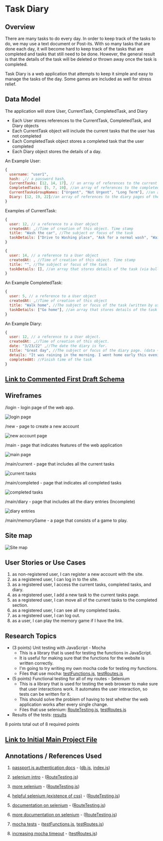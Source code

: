 
# Task Diary

## Overview

There are many tasks to do every day. In order to keep track of the tasks to do, we may use a text document or Post-its. With so many tasks that are done each day, it will become hard to keep track of the tasks that are completed and tasks that still need to be done. However, the general result is that the details of the task will be deleted or thrown away once the task is completed. 

Task Diary is a web application that attempts to keep it simple and easy to manage the tasks of the day. Some games are included as well for stress relief.

<!-- every task that the user adds to the app. Multiple timestamps will be added to each task to help the user recall the details of the task. The user could also optionally write a diary using the app, assisted by a list of completed tasks and new tasks to do. -->

## Data Model

The application will store User, CurrentTask, CompletedTask, and Diary

* Each User stores references to the CurrentTask, CompletedTask, and Diary objects
* Each CurrentTask object will include the current tasks that the user has not completed
* Each CompletedTask object stores a completed task that the user completed
* Each Diary object stores the details of a day.

An Example User:

```javascript
{
  username: "user1",
  hash: ,// a password hash,
  CurrentTasks: [12, 14, 17], // an array of references to the current tasks of the user
  CompletedTasks: [5, 7, 19], //an array of references to the completed tasks of the user
  CurrentTasksGroupNames: ["Urgent", "Not Urgent", "Long Term"], //an array of group names that the user creates to sort the current tasks
  Diary: [12, 19, 22]//an array of references to the diary pages of the user
}
```


Examples of CurrentTask:

```javascript
{
  user: 12, // a reference to a User object
  createdAt: ,//Time of creation of this object. Time stamp
  title: "Wash the car", //The subject or focus of the task
  taskDetails: ["Drive to Washing place", "Ask for a normal wash", "Wait for car to finish washing", "Drive home"], //an array that stores details of the task
}
```
<!-- 
  estimatedCompletionTime: "2 hours", //The amount of time that it may take to finish the task 
  group: 1 //The index of the group to display the current task on
 -->

```javascript
{
  user: 14, // a reference to a User object
  createdAt: , //Time of creation of this object. Time stamp
  title: "", //The subject or focus of the task
  taskDetails: [], //an array that stores details of the task (via bullet points).
}
```
<!-- 
  estimatedCompletionTime: "", //The amount of time that it may take to finish the task 
  group: 1 //The index of the group to display the current task on
 -->


An Example CompletedTask:

```javascript
{
  user: 5, // a reference to a User object
  createdAt: ,//Time of creation of this object
  title: "Walk home", //The subject or focus of the task (written by user)
  taskDetails: ["Go home"], //an array that stores details of the task (via bullet points by the user).
}
```
<!-- 
  estimatedCompletionTime: "10 minutes", //The amount of time the user thinks it may take to finish the task 
  completedAt: //Finish time of the task
 -->


An Example Diary:

```javascript
{
  user: 12, // a reference to a User object.
  createdAt: ,//Time of creation of this object. 
  date: "3/23/22" ,//The date the diary is for.
  title: "Great day", //The subject or focus of the diary page. (data + title will be the title of the diary page shown to the user)
  details: "It was raining in the morning. I went home early this evening.",//The diary record for the day
  completedAt: //Finish time of the task
}
```


## [Link to Commented First Draft Schema](db.js) 

## Wireframes

/login - login page of the web app.

![login page](documentation/login.jpg)

/new - page to create a new account

![new account page](documentation/new.jpg)

/main - page that indicates features of the web application

![main page](documentation/main.jpg)

/main/current - page that includes all the current tasks

![current tasks](documentation/main-current.jpg)

/main/completed - page that indicates all completed tasks

![completed tasks](documentation/main-completed.jpg)

/main/diary - page that includes all the diary entries (Incomplete)

![diary entries](documentation/main-diary.jpg)

/main/memoryGame - a page that consists of a game to play.

## Site map

![Site map](documentation/sitemap.jpg)

## User Stories or Use Cases

1. as non-registered user, I can register a new account with the site.
2. as a registered user, I can log in to the site.
3. as a registered user, I access the current tasks, completed tasks, and diary.
4. as a registered user, I add a new task to the current tasks page.
5. as a registered user, I can move all of the current tasks to the completed section.
6. as a registered user, I can see all my completed tasks.
7. as a registered user, I can log out.
8. as a user, I can play the memory game if I have the link.

<!-- 5. as a user, I can check off the task and details of the task to indicate completion. -->
<!-- 6. as a registered user, I can edit the tasks that was already created. -->
<!-- 7. as a registered user, I can create groups for the current tasks page to sort the tasks. -->
<!-- 8. as a registered user, I can search specific diary entries that I previously wrote. -->
<!-- 9. as a registered user, I can create a new diary entry. -->
<!--
11. as a user, I can delete completed tasks.
12. as a user, I can log out.
 -->

## Research Topics

* (3 points) Unit testing with JavaScript - Mocha
    * This is a library that is used for testing the functions in JavaScript.
    * It is useful for making sure that the functions for the website is written correctly.
    * I'm going to try writing my own mocha code for testing my functions.
    * Files that use mocha: [testFunctions.js](./test/testRoutes.js), [testRoutes.js](./test/testFunctions.js)
* (5 points) Functional testing for all of my routes - Selenium
    * This is a library that is used for testing the web browser to make sure that user interactions work. It automates the user interaction, so tests can be written for it. 
    * This should solve the problem of having to test whether the web application works after every single change.
    * Files that use selenium: [RouteTesting.js](./test/RouteTesting.js), [testRoutes.js](./test/testRoutes.js)
* Results of the tests: [results](./documentation/TestResults.png)
<!-- * (x points) Perform automatic authentication (or provide option) if the user is signed into google.
    * Other websites have ways to login through another site.
    * There would be a way to sign in through /login window, or the user can choose to sign in through google account.
    * This will likely not be done, since there is not enough time. -->

8 points total out of 8 required points

## [Link to Initial Main Project File](app.js) 

## Annotations / References Used

1. [passport.js authentication docs](http://passportjs.org/docs) - ([db.js](db.js), [index.js](./routes/index.js))

2. [selenium intro](https://www.lambdatest.com/blog/automation-testing-with-selenium-javascript/) - ([RouteTesting.js](./test/RouteTesting.js))

3. [more selenium](https://guru99.com/locate-by-link-text-partial-link-text.html) - ([RouteTesting.js](./test/RouteTesting.js))

4. [helpful selenium (existence of css)](https://devqa.io/selenium-css-selectors/) - ([RouteTesting.js](./test/RouteTesting.js))

5. [documentation on selenium](https://www.selenium.dev/selenium/docs/api/javascript/module/selenium-webdriver/index_exports_By.html) - ([RouteTesting.js](./test/RouteTesting.js))

6. [more documentation on selenium](https://www.selenium.dev/selenium/docs/api/java/org/openqa/selenium/By.html) - ([RouteTesting.js](./test/RouteTesting.js))

7. [mocha tests](https://mochajs.org) - ([testFunctions.js](./test/testFunctions.js), [testRoutes.js](./test/testRoutes.js))

8. [increasing mocha timeout](https://stackoverflow.com/questions/15971167/how-to-increase-timeout-for-a-single-test-case-in-mocha) - ([testRoutes.js](./test/testFunctions.js))
<!-- 2. [tutorial on vue.js](https://vuejs.org/v2/guide/) - (add link to source code that was based on this) -->

